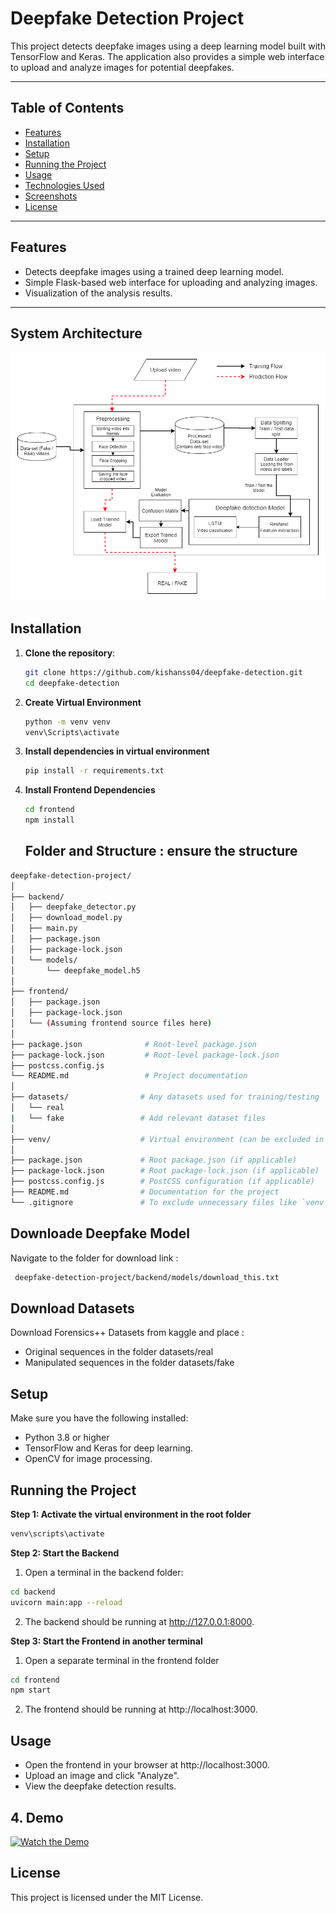 # Deepfake Detection Project

This project detects deepfake images using a deep learning model built with TensorFlow and Keras. The application also provides a simple web interface to upload and analyze images for potential deepfakes.

---

## Table of Contents

- [Features](#features)
- [Installation](#installation)
- [Setup](#setup)
- [Running the Project](#running-the-project)
- [Usage](#usage)
- [Technologies Used](#technologies-used)
- [Screenshots](#screenshots)
- [License](#license)

---

## Features

- Detects deepfake images using a trained deep learning model.
- Simple Flask-based web interface for uploading and analyzing images.
- Visualization of the analysis results.

---

## System Architecture

<p align="center">
  <img src="https://github.com/kishanss04/deepfake-detection-project/blob/main/github_assets/System_Architechture.png" />
</p>




## Installation

1. **Clone the repository**:

   ```bash
   git clone https://github.com/kishanss04/deepfake-detection.git
   cd deepfake-detection
   ```

2. **Create Virtual Environment**

   ```bash
   python -m venv venv
   venv\Scripts\activate
   ```
3. **Install dependencies in virtual environment**

   ```bash
   pip install -r requirements.txt
   ```
4. **Install Frontend Dependencies**

   ```bash
   cd frontend
   npm install
   ```
   ## Folder and Structure : ensure the structure

```bash
deepfake-detection-project/
│
├── backend/
│   ├── deepfake_detector.py
│   ├── download_model.py
│   ├── main.py
│   ├── package.json
│   ├── package-lock.json
│   └── models/
│       └── deepfake_model.h5
│
├── frontend/
│   ├── package.json
│   ├── package-lock.json
│   └── (Assuming frontend source files here)
│
├── package.json              # Root-level package.json
├── package-lock.json         # Root-level package-lock.json
├── postcss.config.js
└── README.md                 # Project documentation
│
├── datasets/                # Any datasets used for training/testing
│   └── real
|   └── fake                 # Add relevant dataset files
│
├── venv/                    # Virtual environment (can be excluded in `.gitignore`)
│
├── package.json             # Root package.json (if applicable)
├── package-lock.json        # Root package-lock.json (if applicable)
├── postcss.config.js        # PostCSS configuration (if applicable)
├── README.md                # Documentation for the project
└── .gitignore               # To exclude unnecessary files like `venv`, `node_modules`
```
## Downloade Deepfake Model
Navigate to the folder for download link :

```bash
 deepfake-detection-project/backend/models/download_this.txt
```

## Download Datasets 

 Download Forensics++ Datasets from kaggle and place : 
 - Original sequences in the folder datasets/real
 - Manipulated sequences in the folder datasets/fake

## Setup
Make sure you have the following installed:

- Python 3.8 or higher
- TensorFlow and Keras for deep learning.
- OpenCV for image processing.

## Running the Project

**Step 1: Activate the virtual environment in the root folder**

```bash
venv\scripts\activate
```
    
**Step 2: Start the Backend**
 1. Open a terminal in the backend folder:

```bash
cd backend
uvicorn main:app --reload
```
 2. The backend should be running at http://127.0.0.1:8000.
   
**Step 3: Start the Frontend in another terminal**
 1. Open a separate terminal in the frontend folder
```bash
cd frontend
npm start
```
 2. The frontend should be running at http://localhost:3000.

## Usage
- Open the frontend in your browser at http://localhost:3000.
- Upload an image and click "Analyze".
- View the deepfake detection results.

## 4. Demo

[![Watch the Demo](https://img.youtube.com/vi/your-video-id/0.jpg)](https://youtu.be/sPJdSeLCNvw)


## License
This project is licensed under the MIT License.













 

